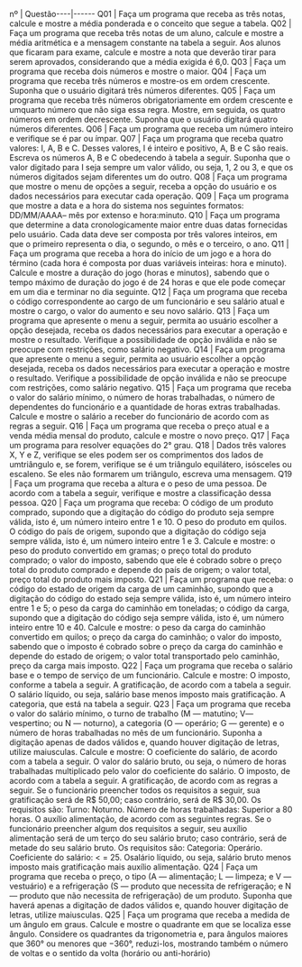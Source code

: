 
nº | Questão----|------
 Q01 | Faça um programa que receba as três notas, calcule e mostre a média ponderada e o
 conceito que segue a tabela.
 Q02 | Faça um programa que receba três notas de um aluno, calcule e mostre a média
 aritmética e a mensagem constante na tabela a seguir. Aos alunos que ficaram para exame,
 calcule e mostre a nota que deverão tirar para serem aprovados, considerando que a média
 exigida é 6,0.
 Q03 | Faça um programa que receba dois números e mostre o maior.
 Q04 | Faça um programa que receba três números e mostre-os em ordem crescente.
 Suponha que o usuário digitará três números diferentes.
 Q05 | Faça um programa que receba três números obrigatoriamente em ordem crescente e
 umquarto número que não siga essa regra. Mostre, em seguida, os quatro números em
 ordem decrescente. Suponha que o usuário digitará quatro números diferentes.
 Q06 | Faça um programa que receba um número inteiro e verifique se é par ou ímpar.
 Q07 | Faça um programa que receba quatro valores: I, A, B e C. Desses valores, I é inteiro
 e positivo, A, B e C são reais. Escreva os números A, B e C obedecendo à tabela a seguir.
 Suponha que o valor digitado para I seja sempre um valor válido, ou seja, 1, 2 ou 3, e que
 os números digitados sejam diferentes um do outro.
 Q08 | Faça um programa que mostre o menu de opções a seguir, receba a opção do
 usuário e os dados necessários para executar cada operação.
 Q09 | Faça um programa que mostre a data e a hora do sistema nos seguintes formatos:
 DD/MM/AAAA– mês por extenso e hora:minuto.
 Q10 | Faça um programa que determine a data cronologicamente maior entre duas datas
 fornecidas pelo usuário. Cada data deve ser composta por três valores inteiros, em que o
 primeiro representa o dia, o segundo, o mês e o terceiro, o ano.
 Q11 | Faça um programa que receba a hora do início de um jogo e a hora do término (cada
 hora é composta por duas variáveis inteiras: hora e minuto). Calcule e mostre a duração do
 jogo (horas e minutos), sabendo que o tempo máximo de duração do jogo é de 24 horas e
 que ele pode começar em um dia e terminar no dia seguinte.
 Q12 | Faça um programa que receba o código correspondente ao cargo de um funcionário e
 seu salário atual e mostre o cargo, o valor do aumento e seu novo salário.
 Q13 | Faça um programa que apresente o menu a seguir, permita ao usuário escolher a
 opção desejada, receba os dados necessários para executar a operação e mostre o
 resultado. Verifique a possibilidade de opção inválida e não se preocupe com restrições,
 como salário negativo.
 Q14 | Faça um programa que apresente o menu a seguir, permita ao usuário escolher a
 opção desejada, receba os dados necessários para executar a operação e mostre o
 resultado. Verifique a possibilidade de opção inválida e não se preocupe com restrições,
 como salário negativo.
 Q15 | Faça um programa que receba o valor do salário mínimo, o número de horas
 trabalhadas, o número de dependentes do funcionário e a quantidade de horas extras
 trabalhadas. Calcule e mostre o salário a receber do funcionário de acordo com as regras a
 seguir.
 Q16 | Faça um programa que receba o preço atual e a venda média mensal do produto,
 calcule e mostre o novo preço.
 Q17 | Faça um programa para resolver equações do 2° grau.
Q18 | Dados três valores X, Y e Z, verifique se eles podem ser os comprimentos dos lados
 de umtriângulo e, se forem, verifique se é um triângulo equilátero, isósceles ou escaleno.
 Se eles não formarem um triângulo, escreva uma mensagem.
 Q19 | Faça um programa que receba a altura e o peso de uma pessoa. De acordo com a
 tabela a seguir, verifique e mostre a classificação dessa pessoa.
 Q20 | Faça um programa que receba: O código de um produto comprado, supondo que a
 digitação do código do produto seja sempre válida, isto é, um número inteiro entre 1 e 10. O
 peso do produto em quilos. O código do país de origem, supondo que a digitação do código
 seja sempre válida, isto é, um número inteiro entre 1 e 3. Calcule e mostre: o peso do
 produto convertido em gramas; o preço total do produto comprado; o valor do imposto,
 sabendo que ele é cobrado sobre o preço total do produto comprado e depende
 do país de origem; o valor total, preço total do produto mais imposto.
 Q21 | Faça um programa que receba: o código do estado de origem da carga de um
 caminhão, supondo que a digitação do código do estado seja sempre válida, isto é, um
 número inteiro entre 1 e 5; o peso da carga do caminhão em toneladas; o código da carga,
 supondo que a digitação do código seja sempre válida, isto é, um número inteiro
 entre 10 e 40. Calcule e mostre: o peso da carga do caminhão convertido em quilos; o preço
 da carga do caminhão; o valor do imposto, sabendo que o imposto é cobrado sobre o preço
 da carga do caminhão e depende do estado de origem; o valor total transportado pelo
 caminhão, preço da carga mais imposto.
 Q22 | Faça um programa que receba o salário base e o tempo de serviço de um funcionário.
 Calcule e mostre: O imposto, conforme a tabela a seguir. A gratificação, de acordo com a
 tabela a seguir. O salário líquido, ou seja, salário base menos imposto mais gratificação. A
 categoria, que está na tabela a seguir.
 Q23 | Faça um programa que receba o valor do salário mínimo, o turno de trabalho (M —
 matutino; V— vespertino; ou N — noturno), a categoria (O — operário; G — gerente) e o
 número de horas trabalhadas no mês de um funcionário. Suponha a digitação apenas de
 dados válidos e, quando houver digitação de letras, utilize maiusculas. Calcule e mostre: O
 coeficiente do salário, de acordo com a tabela a seguir. O valor do salário bruto, ou seja, o
 número de horas trabalhadas multiplicado pelo valor do coeficiente do salário. O imposto,
 de acordo com a tabela a seguir. A gratificação, de acordo com as regras a seguir.
 Se o funcionário preencher todos os requisitos a seguir, sua gratificação será de
 R$ 50,00; caso contrário, será de R$ 30,00. Os requisitos são: Turno: Noturno. Número de
 horas trabalhadas: Superior a 80 horas. O auxílio alimentação, de acordo com as seguintes
 regras. Se o funcionário preencher algum dos requisitos a seguir, seu auxílio alimentação
 será de um terço do seu salário bruto; caso contrário, será de metade do seu salário bruto.
 Os requisitos são: Categoria: Operário. Coeficiente do salário: < = 25.
 Osalário líquido, ou seja, salário bruto menos imposto mais gratificação mais auxílio
 alimentação.
 Q24 | Faça um programa que receba o preço, o tipo (A — alimentação; L — limpeza; e V —
 vestuário) e a refrigeração (S — produto que necessita de refrigeração; e N — produto que
 não necessita de refrigeração) de um produto. Suponha que haverá apenas a digitação de
 dados válidos e, quando houver digitação de letras, utilize maiusculas.
 Q25 | Faça um programa que receba a medida de um ângulo em graus. Calcule e mostre o
 quadrante em que se localiza esse ângulo. Considere os quadrantes da trigonometria e,
 para ângulos maiores que 360° ou menores que −360°, reduzi-los, mostrando também o
 número de voltas e o sentido da volta (horário ou anti-horário)
